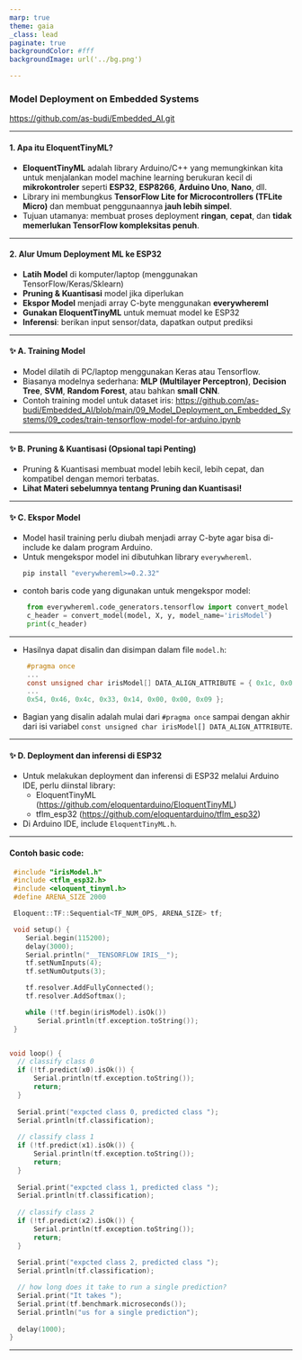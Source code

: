 ```yaml
---
marp: true
theme: gaia
_class: lead
paginate: true
backgroundColor: #fff
backgroundImage: url('../bg.png')

---
```

<style>
img[alt~="center"] {
  display: block;
  margin: 0 auto;
}
</style>

### Model Deployment on Embedded Systems
https://github.com/as-budi/Embedded_AI.git

---

#### 1. **Apa itu EloquentTinyML?**
- **EloquentTinyML** adalah library Arduino/C++ yang memungkinkan kita untuk menjalankan model machine learning berukuran kecil di **mikrokontroler** seperti **ESP32**, **ESP8266**, **Arduino Uno**, **Nano**, dll.
- Library ini membungkus **TensorFlow Lite for Microcontrollers (TFLite Micro)** dan membuat penggunaannya **jauh lebih simpel**.
- Tujuan utamanya: membuat proses deployment **ringan**, **cepat**, dan **tidak memerlukan TensorFlow kompleksitas penuh**.

---

#### 2. **Alur Umum Deployment ML ke ESP32**

- **Latih Model** di komputer/laptop (menggunakan TensorFlow/Keras/Sklearn)
- **Pruning & Kuantisasi** model jika diperlukan
- **Ekspor Model** menjadi array C-byte menggunakan **everywhereml**
- **Gunakan EloquentTinyML** untuk memuat model ke ESP32
- **Inferensi**: berikan input sensor/data, dapatkan output prediksi

---

#### ✨ A. Training Model
- Model dilatih di PC/laptop menggunakan Keras atau Tensorflow.
- Biasanya modelnya sederhana: **MLP (Multilayer Perceptron)**, **Decision Tree**, **SVM**, **Random Forest**, atau bahkan **small CNN**.
- Contoh training model untuk dataset iris:
https://github.com/as-budi/Embedded_AI/blob/main/09_Model_Deployment_on_Embedded_Systems/09_codes/train-tensorflow-model-for-arduino.ipynb

---

#### ✨ B. Pruning & Kuantisasi (Opsional tapi Penting)
- Pruning & Kuantisasi membuat model lebih kecil, lebih cepat, dan kompatibel dengan memori terbatas.
- **Lihat Materi sebelumnya tentang Pruning dan Kuantisasi!**

---

#### ✨ C. Ekspor Model
- Model hasil training perlu diubah menjadi array C-byte agar bisa di-include ke dalam program Arduino.
- Untuk mengekspor model ini dibutuhkan library `everywhereml`.
   ```bash
   pip install "everywhereml>=0.2.32"
   ```
- contoh baris code yang digunakan untuk mengekspor model:
  ```python
   from everywhereml.code_generators.tensorflow import convert_model
   c_header = convert_model(model, X, y, model_name='irisModel')
   print(c_header)
  ```
---
- Hasilnya dapat disalin dan disimpan dalam file `model.h`:
  ```c
   #pragma once
   ...
   const unsigned char irisModel[] DATA_ALIGN_ATTRIBUTE = { 0x1c, 0x00, 0x00, 0x00, 
   ...
   0x54, 0x46, 0x4c, 0x33, 0x14, 0x00, 0x00, 0x09 };
  ```
- Bagian yang disalin adalah mulai dari `#pragma once` sampai dengan akhir dari isi variabel `const unsigned char irisModel[] DATA_ALIGN_ATTRIBUTE`.
---

#### ✨ D. Deployment dan inferensi di ESP32
- Untuk melakukan deployment dan inferensi di ESP32 melalui Arduino IDE, perlu diinstal library:
   - EloquentTinyML (https://github.com/eloquentarduino/EloquentTinyML)
   - tflm_esp32 (https://github.com/eloquentarduino/tflm_esp32)
- Di Arduino IDE, include `EloquentTinyML.h`.

---
#### Contoh basic code:
  ```cpp
   #include "irisModel.h"
   #include <tflm_esp32.h>
   #include <eloquent_tinyml.h>
   #define ARENA_SIZE 2000

   Eloquent::TF::Sequential<TF_NUM_OPS, ARENA_SIZE> tf;

   void setup() {
      Serial.begin(115200);
      delay(3000);
      Serial.println("__TENSORFLOW IRIS__");
      tf.setNumInputs(4);
      tf.setNumOutputs(3);

      tf.resolver.AddFullyConnected();
      tf.resolver.AddSoftmax();

      while (!tf.begin(irisModel).isOk()) 
         Serial.println(tf.exception.toString());
   }


void loop() {
    // classify class 0
    if (!tf.predict(x0).isOk()) {
        Serial.println(tf.exception.toString());
        return;
    }
    
    Serial.print("expcted class 0, predicted class ");
    Serial.println(tf.classification);
    
    // classify class 1
    if (!tf.predict(x1).isOk()) {
        Serial.println(tf.exception.toString());
        return;
    }
    
    Serial.print("expcted class 1, predicted class ");
    Serial.println(tf.classification);
    
    // classify class 2
    if (!tf.predict(x2).isOk()) {
        Serial.println(tf.exception.toString());
        return;
    }
    
    Serial.print("expcted class 2, predicted class ");
    Serial.println(tf.classification);

    // how long does it take to run a single prediction?
    Serial.print("It takes ");
    Serial.print(tf.benchmark.microseconds());
    Serial.println("us for a single prediction");
    
    delay(1000);
}
  ```

---
